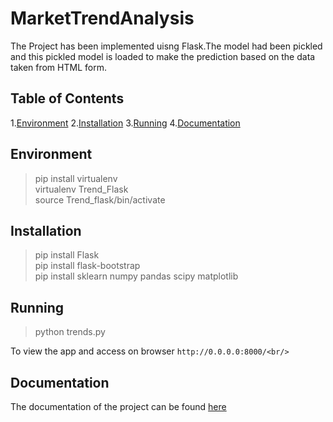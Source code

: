 # MarketTrendAnalysis
The Project has been implemented uisng Flask.The model had been pickled and this pickled model is loaded to make the prediction
based on the data taken from HTML form.

## Table of Contents
  1.[Environment](#Environment)
  2.[Installation](#Installation)
  3.[Running](#Running)
  4.[Documentation](#Documentation)

## Environment <a name="Environment"></a>
>pip install virtualenv<br/>
>virtualenv Trend_Flask<br/>
>source Trend_flask/bin/activate<br/>

## Installation <a name="Installation"></a>
>pip install Flask<br/>
>pip install flask-bootstrap<br/>
>pip install sklearn numpy pandas scipy matplotlib<br/>

## Running <a name="Running"></a>
>python trends.py<br/>

To view the app and access on browser ```http://0.0.0.0:8000/<br/>```

## Documentation <a name="Documentation"></a>

The documentation of the project can be found [here](https://github.com/dhanushkr/Market-Trend-Analysis/blob/master/Document/Market%20Trend%20Analysis%20.pdf)
